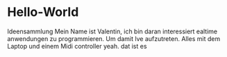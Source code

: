 # Hello-World
Ideensammlung
Mein Name ist Valentin, ich bin daran interessiert ealtime anwendungen zu programmieren. Um damit lve aufzutreten. Alles mit dem Laptop und einem Midi controller yeah.
dat ist es

